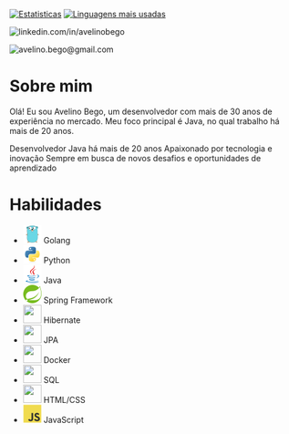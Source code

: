 
[![Estatisticas](https://github-readme-stats.vercel.app/api?username=avelinobego&show_icons=true&theme=dracula)](https://github.com/anuraghazra/github-readme-stats) [![Linguagens mais usadas](https://github-readme-stats.vercel.app/api/top-langs/?username=avelinobego&hide_progress=true&theme=dracula)](https://github.com/anuraghazra/github-readme-stats)


![linkedin.com/in/avelinobego](https://img.shields.io/badge/Linkedin-Avelino%20Bego-blue)

![avelino.bego@gmail.com](https://img.shields.io/badge/GMail-Avelino%20Bego-orange?style=for-the-badge&logo=gmail&link=mailto:avelino.bego@gmail.com)


# Sobre mim
Olá! Eu sou Avelino Bego, um desenvolvedor com mais de 30 anos de experiência no mercado. Meu foco principal é Java, no qual trabalho há mais de 20 anos.

Desenvolvedor Java há mais de 20 anos
Apaixonado por tecnologia e inovação
Sempre em busca de novos desafios e oportunidades de aprendizado

# Habilidades

- <img height="32" width="32" src="https://raw.githubusercontent.com/devicons/devicon/1119b9f84c0290e0f0b38982099a2bd027a48bf1/icons/go/go-original.svg" /> Golang
- <img height="32" width="32" src="https://raw.githubusercontent.com/devicons/devicon/1119b9f84c0290e0f0b38982099a2bd027a48bf1/icons/python/python-original.svg" /> Python
- <img height="32" width="32" src="https://raw.githubusercontent.com/devicons/devicon/1119b9f84c0290e0f0b38982099a2bd027a48bf1/icons/java/java-original.svg" /> Java
- <img height="32" width="32" src="https://raw.githubusercontent.com/devicons/devicon/1119b9f84c0290e0f0b38982099a2bd027a48bf1/icons/spring/spring-original.svg" /> Spring Framework
- <img height="32" width="32" src="https://avatars.githubusercontent.com/u/348262?s=200&v=4" /> Hibernate
- <img height="32" width="32" src="https://img.icons8.com/fluency/256/data-configuration.png" /> JPA
- <img height="32" width="32" src="https://img.icons8.com/color/256/docker.png" /> Docker
- <img height="32" width="32" src="https://img.icons8.com/external-fauzidea-flat-fauzidea/256/external-sql-file-file-extension-fauzidea-flat-fauzidea.png" /> SQL
- <img height="32" width="32" src="https://img.icons8.com/color-glass/256/html-filetype.png" /> HTML/CSS
- <img height="32" width="32" src="https://raw.githubusercontent.com/devicons/devicon/1119b9f84c0290e0f0b38982099a2bd027a48bf1/icons/javascript/javascript-original.svg" /> JavaScript

